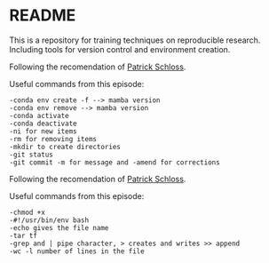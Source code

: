 # README

This is a repository for training techniques on reproducible research. Including tools for version control and environment creation.

Following the recomendation of [Patrick Schloss](https://www.youtube.com/watch?v=olu821RTQA8).

Useful commands from this episode:

    -conda env create -f --> mamba version
    -conda env remove --> mamba version
    -conda activate
    -conda deactivate
    -ni for new items
    -rm for removing items
    -mkdir to create directories
    -git status
    -git commit -m for message and -amend for corrections

Following the recomendation of [Patrick Schloss](https://www.youtube.com/watch?v=Ft8ayhfgaqo&t=304s).

Useful commands from this episode:

    -chmod +x
    -#!/usr/bin/env bash
    -echo gives the file name
    -tar tf
    -grep and | pipe character, > creates and writes >> append
    -wc -l number of lines in the file
